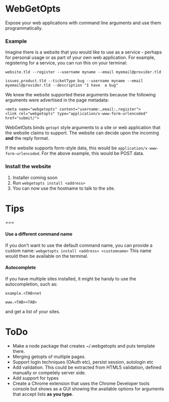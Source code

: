 WebGetOpts
===

Expose your web applications with command line arguments and use them programmatically.


### Example

Imagine there is a website that you would like to use as a service - perhaps for personal usage or as part of your own web application. For example, registering for a service, you can run this on your terminal:

`website.tld --register --username myname --email myemail@provider.tld`

`issues.product.tld --ticketType bug --username myname --email myemail@provider.tld --description "I have  a bug"`

We knew the website supported these arguments because the following arguments were advertised in the page metadata:

	<meta name="webgetopts" content="username:,email:,register">
	<link rel="webgetopts" type="application/x-www-form-urlencoded" href="submit/">

WebGetOpts binds `getopt` style arguments to a site or web application that the website claims to support. The website can decide upon the incoming **and** the reply format.

If the website supports form-style data, this would be `application/x-www-form-urlencoded`. For the above example, this would be POST data.


### Install the website

1. Installer coming soon
2. Run `webgetopts install <address>`
3. You can now use the hostname to talk to the site.

# Tips
===

#### Use a different command name

If you don't want to use the default command name, you can provide a custom name:
`webgetopts install <address> <customname>`
This name would then be available on the terminal.

#### Autocomplete

If you have multiple sites installed, it might be handy to use the autocompletion, such as:

`example.<TAB>net`

`www.<TAB><TAB>`

and get a list of your sites.


# ToDo

* Make a node package that creates ~/.webgetopts and puts template there.
* Merging getopts of multiple pages.
* Support login techniques (OAuth etc), persist session, autologin etc
* Add validation. This could be extracted from HTML5 validation, defined manually or competely server side.
* Add support for types
* Create a Chrome extension that uses the Chrome Developer tools console but shows as a GUI showing the available options for arguments that accept lists **as you type**.





